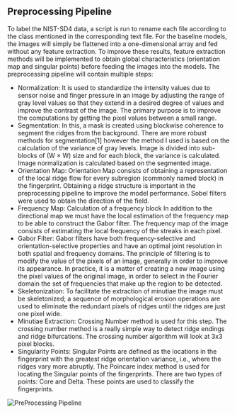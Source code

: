 ## Preprocessing Pipeline
To label the NIST-SD4 data, a script is run to rename each file according to the class mentioned
in the corresponding text file.
For the baseline models, the images will simply be flattened into a one-dimensional array and fed
without any feature extraction. To improve these results, feature extraction methods will be
implemented to obtain global characteristics (orientation map and singular points) before feeding
the images into the models.
The preprocessing pipeline will contain multiple steps:
- Normalization: It is used to standardize the intensity values due to sensor noise and finger
pressure in an image by adjusting the range of gray level values so that they extend in a
desired degree of values and improve the contrast of the image. The primary purpose is to
improve the computations by getting the pixel values between a small range.
- Segmentation: In this, a mask is created using blockwise coherence to segment the ridges
from the background. There are more robust methods for segmentation[1] however the
method I used is based on the calculation of the variance of gray levels. Image is divided
into sub-blocks of (W × W) size and for each block, the variance is calculated. Image
normalization is calculated based on the segmented image.
- Orientation Map: Orientation Map consists of obtaining a representation of the local ridge
flow for every subregion (commonly named block) in the fingerprint. Obtaining a ridge
structure is important in the preprocessing pipeline to improve the model performance.
Sobel filters were used to obtain the direction of the field.
- Frequency Map: Calculation of a frequency block In addition to the directional map we
must have the local estimation of the frequency map to be able to construct the Gabor
filter. The frequency map of the image consists of estimating the local frequency of the
streaks in each pixel.
- Gabor Filter: Gabor filters have both frequency-selective and orientation-selective
properties and have an optimal joint resolution in both spatial and frequency domains.
The principle of filtering is to modify the value of the pixels of an image, generally in
order to improve its appearance. In practice, it is a matter of creating a new image using
the pixel values of the original image, in order to select in the Fourier domain the set of
frequencies that make up the region to be detected.
- Skeletonization: To facilitate the extraction of minutiae the image must be skeletonized; a
sequence of morphological erosion operations are used to eliminate the redundant pixels
of ridges until the ridges are just one pixel wide.
- Minutiae Extraction: Crossing Number method is used for this step. The crossing number
method is a really simple way to detect ridge endings and ridge bifurcations. The crossing
number algorithm will look at 3x3 pixel blocks.
- Singularity Points: Singular Points are defined as the locations in the fingerprint with the
greatest ridge orientation variance, i.e., where the ridges vary more abruptly. The
Poincare index method is used for locating the Singular points of the fingerprints. There
are two types of points: Core and Delta. These points are used to classify the fingerprints.

![PreProcessing Pipeline](https://user-images.githubusercontent.com/82512279/201338674-af8bfcee-80d2-42cb-8ca4-bcabaef0887a.png)
